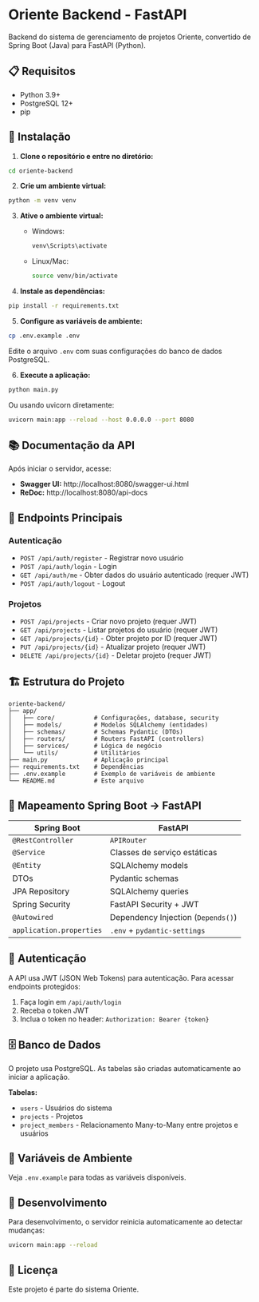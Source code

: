 # Oriente Backend - FastAPI

Backend do sistema de gerenciamento de projetos Oriente, convertido de Spring Boot (Java) para FastAPI (Python).

## 📋 Requisitos

- Python 3.9+
- PostgreSQL 12+
- pip

## 🚀 Instalação

1. **Clone o repositório e entre no diretório:**
```bash
cd oriente-backend
```

2. **Crie um ambiente virtual:**
```bash
python -m venv venv
```

3. **Ative o ambiente virtual:**
   - Windows:
     ```bash
     venv\Scripts\activate
     ```
   - Linux/Mac:
     ```bash
     source venv/bin/activate
     ```

4. **Instale as dependências:**
```bash
pip install -r requirements.txt
```

5. **Configure as variáveis de ambiente:**
```bash
cp .env.example .env
```
Edite o arquivo `.env` com suas configurações do banco de dados PostgreSQL.

6. **Execute a aplicação:**
```bash
python main.py
```

Ou usando uvicorn diretamente:
```bash
uvicorn main:app --reload --host 0.0.0.0 --port 8080
```

## 📚 Documentação da API

Após iniciar o servidor, acesse:

- **Swagger UI:** http://localhost:8080/swagger-ui.html
- **ReDoc:** http://localhost:8080/api-docs

## 🔑 Endpoints Principais

### Autenticação

- `POST /api/auth/register` - Registrar novo usuário
- `POST /api/auth/login` - Login
- `GET /api/auth/me` - Obter dados do usuário autenticado (requer JWT)
- `POST /api/auth/logout` - Logout

### Projetos

- `POST /api/projects` - Criar novo projeto (requer JWT)
- `GET /api/projects` - Listar projetos do usuário (requer JWT)
- `GET /api/projects/{id}` - Obter projeto por ID (requer JWT)
- `PUT /api/projects/{id}` - Atualizar projeto (requer JWT)
- `DELETE /api/projects/{id}` - Deletar projeto (requer JWT)

## 🏗️ Estrutura do Projeto

```
oriente-backend/
├── app/
│   ├── core/           # Configurações, database, security
│   ├── models/         # Modelos SQLAlchemy (entidades)
│   ├── schemas/        # Schemas Pydantic (DTOs)
│   ├── routers/        # Routers FastAPI (controllers)
│   ├── services/       # Lógica de negócio
│   └── utils/          # Utilitários
├── main.py             # Aplicação principal
├── requirements.txt    # Dependências
├── .env.example        # Exemplo de variáveis de ambiente
└── README.md           # Este arquivo
```

## 🔄 Mapeamento Spring Boot → FastAPI

| Spring Boot | FastAPI |
|-------------|---------|
| `@RestController` | `APIRouter` |
| `@Service` | Classes de serviço estáticas |
| `@Entity` | SQLAlchemy models |
| DTOs | Pydantic schemas |
| JPA Repository | SQLAlchemy queries |
| Spring Security | FastAPI Security + JWT |
| `@Autowired` | Dependency Injection (`Depends()`) |
| `application.properties` | `.env` + `pydantic-settings` |

## 🔐 Autenticação

A API usa JWT (JSON Web Tokens) para autenticação. Para acessar endpoints protegidos:

1. Faça login em `/api/auth/login`
2. Receba o token JWT
3. Inclua o token no header: `Authorization: Bearer {token}`

## 🗄️ Banco de Dados

O projeto usa PostgreSQL. As tabelas são criadas automaticamente ao iniciar a aplicação.

**Tabelas:**
- `users` - Usuários do sistema
- `projects` - Projetos
- `project_members` - Relacionamento Many-to-Many entre projetos e usuários

## 📝 Variáveis de Ambiente

Veja `.env.example` para todas as variáveis disponíveis.

## 🧪 Desenvolvimento

Para desenvolvimento, o servidor reinicia automaticamente ao detectar mudanças:

```bash
uvicorn main:app --reload
```

## 📄 Licença

Este projeto é parte do sistema Oriente.
